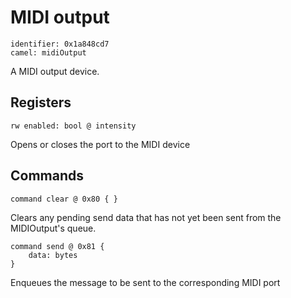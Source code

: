 # MIDI output

    identifier: 0x1a848cd7
    camel: midiOutput

A MIDI output device.

## Registers

    rw enabled: bool @ intensity

Opens or closes the port to the MIDI device

## Commands

    command clear @ 0x80 { }

Clears any pending send data that has not yet been sent from the MIDIOutput's queue.

    command send @ 0x81 {
        data: bytes
    }

Enqueues the message to be sent to the corresponding MIDI port
 